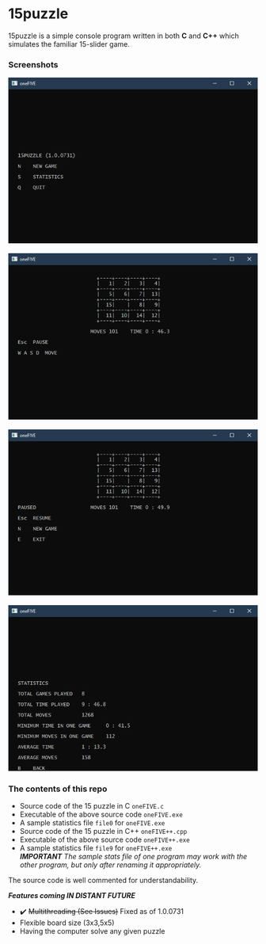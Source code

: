 # 15puzzle
15puzzle is a simple console program written in both **C** and **C++** which simulates the familiar 15-slider game.

### Screenshots

<p align = "middle">
  <img src="screenshots/mainmenu.png" width=600>
  <br><br>
  <img src="screenshots/gameinprogress.png" width=600>
  <br><br>
  <img src="screenshots/gamepaused.png" width=600>
  <br><br>
  <img src="screenshots/statistics.png" width=600>
</p>

### The contents of this repo
- Source code of the 15 puzzle in C `oneFIVE.c`
- Executable of the above source code `oneFIVE.exe`
- A sample statistics file `file0` for `oneFIVE.exe`
- Source code of the 15 puzzle in C++ `oneFIVE++.cpp`
- Executable of the above source code `oneFIVE++.exe`
- A sample statistics file `file9`  for `oneFIVE++.exe` <br>
_**IMPORTANT** The sample stats file of one program may work with the other program, but only after renaming it appropriately._

The source code is well commented for understandability.

*****Features coming IN DISTANT FUTURE*****
* :heavy_check_mark: ~~Multithreading (See Issues)~~ Fixed as of 1.0.0731
* Flexible board size (3x3,5x5)
* Having the computer solve any given puzzle
